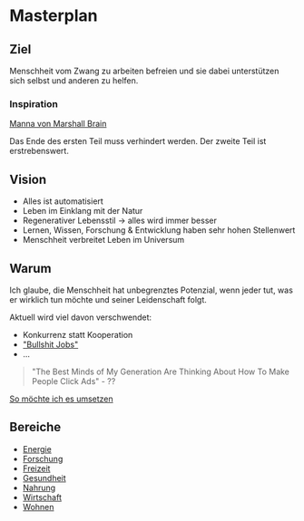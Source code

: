 # Masterplan

## Ziel

Menschheit vom Zwang zu arbeiten befreien und sie dabei unterstützen sich selbst und anderen zu helfen.

### Inspiration

[Manna von Marshall Brain](https://marshallbrain.com/manna1)

Das Ende des ersten Teil muss verhindert werden.
Der zweite Teil ist erstrebenswert.

## Vision

- Alles ist automatisiert
- Leben im Einklang mit der Natur
- Regenerativer Lebensstil -> alles wird immer besser
- Lernen, Wissen, Forschung & Entwicklung haben sehr hohen Stellenwert
- Menschheit verbreitet Leben im Universum

## Warum

Ich glaube, die Menschheit hat unbegrenztes Potenzial, wenn jeder tut, was er wirklich tun möchte und seiner Leidenschaft folgt.

Aktuell wird viel davon verschwendet:

- Konkurrenz statt Kooperation
- ["Bullshit Jobs"](https://www.goodreads.com/book/show/34466958-bullshit-jobs)
- ...

> "The Best Minds of My Generation Are Thinking About How To Make People Click Ads" - ??

[So möchte ich es umsetzen](./start.md)

## Bereiche

- [Energie](./energie.md)
- [Forschung](./forschung.md)
- [Freizeit](./freizeit.md)
- [Gesundheit](./gesundheit.md)
- [Nahrung](./nahrung.md)
- [Wirtschaft](./wirtschaft.md)
- [Wohnen](./wohnen.md)
